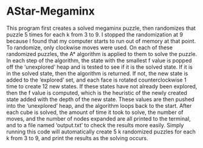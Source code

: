 # AStar-Megaminx
This program first creates a solved megaminx puzzle, then randomizes that puzzle 5 times for each k from 3 to 9. I stopped the randomization at 9 because I found that my computer starts to run out of memory at that point. 
To randomize, only clockwise moves were used. On each of these randomized puzzles, the A* algorithm is applied to them to solve the puzzle. In each step of the algorithm, the state with the smallest f value is popped off the ‘unexplored’ heap and is tested to see if it is the solved state. 
If it is in the solved state, then the algorithm is returned. If not, the new state is added to the ‘explored’ set, and each face is rotated counterclockwise 1 time to create 12 new states. If these states have not already been explored, then the f value is computed, which is the heuristic of the newly created state added with the depth of the new state.
These values are then pushed into the ‘unexplored’ heap, and the algorithm loops back to the start. After each cube is solved, the amount of time it took to solve, the number of moves, and the number of nodes expanded are all printed to the terminal, and to a file named ‘output.txt’ to check the results more easily.
Simply running this code will automatically create 5 k randomized puzzles for each k from 3 to 9, and print the results as the solving occurs.

